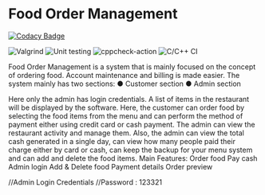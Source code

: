 # Food Order Management

[![Codacy Badge](https://api.codacy.com/project/badge/Grade/9c60e46d9ee54a05b088a9a663a3fb73)](https://app.codacy.com/gh/stepin104261/FoodOrderManagementFinal?utm_source=github.com&utm_medium=referral&utm_content=stepin104261/FoodOrderManagementFinal&utm_campaign=Badge_Grade)

![Valgrind](https://github.com/stepin104261/FOM/workflows/Valgrind/badge.svg)   ![Unit testing](https://github.com/stepin104261/FOM/workflows/Unit%20testing/badge.svg)   ![cppcheck-action](https://github.com/stepin104261/FOM/workflows/cppcheck-action/badge.svg)   ![C/C++ CI](https://github.com/stepin104261/FOM/workflows/C/C++%20CI/badge.svg)

Food Order Management is a system that is mainly focused on the concept of ordering food. Account maintenance and billing is made easier. The system mainly has two sections: 
● Customer section 
● Admin section 

Here only the admin has login credentials. A list of items in the restaurant will be displayed by the software. Here, the customer can order food by selecting the food items from the menu and can perform the method of payment either using credit card or cash payment. The admin can view the restaurant activity and manage them. Also, the admin can view the total cash generated in a single day, can view how many people paid their charge either by card or cash, can keep the backup for your menu system and can add and delete the food items. Main Features:
Order food
Pay cash
Admin login
Add & Delete food
Payment details
Order preview

//Admin Login Credentials
//Password : 123321
